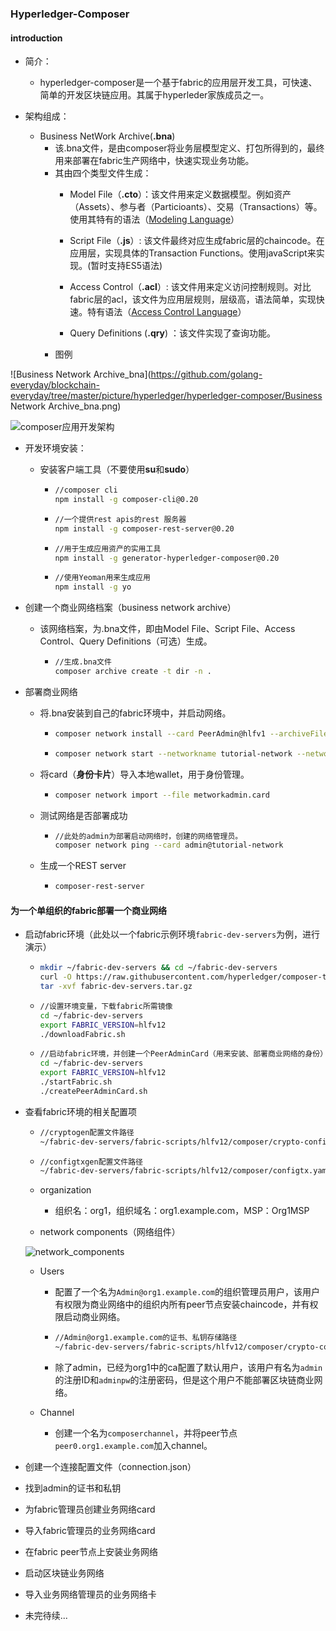 ### Hyperledger-Composer

#### introduction

- 简介：

  - hyperledger-composer是一个基于fabric的应用层开发工具，可快速、简单的开发区块链应用。其属于hyperleder家族成员之一。
- 架构组成：
  - Business NetWork Archive(**.bna**)
    - 该.bna文件，是由composer将业务层模型定义、打包所得到的，最终用来部署在fabric生产网络中，快速实现业务功能。
    - 其由四个类型文件生成：
      - Model File（**.cto**）：该文件用来定义数据模型。例如资产（Assets）、参与者（Particioants）、交易（Transactions）等。使用其特有的语法（[Modeling Language][id]）

        [id]:https://hyperledger.github.io/composer/latest/reference/cto_language.html

      - Script File（**.js**）: 该文件最终对应生成fabric层的chaincode。在应用层，实现具体的Transaction Functions。使用javaScript来实现。(暂时支持ES5语法)

      - Access Control（**.acl**）: 该文件用来定义访问控制规则。对比fabric层的acl，该文件为应用层规则，层级高，语法简单，实现快速。特有语法（[Access Control Language][id]）

        [id]:https://hyperledger.github.io/composer/latest/reference/acl_language.html

      - Query Definitions (**.qry**) ：该文件实现了查询功能。
    - 图例

![Business Network Archive_bna](https://github.com/golang-everyday/blockchain-everyday/tree/master/picture/hyperledger/hyperledger-composer/Business Network Archive_bna.png)

![composer应用开发架构](https://github.com/golang-everyday/blockchain-everyday/tree/master/picture/hyperledger/hyperledger-composer/composer应用开发架构.png)

 * 开发环境安装：

    * 安装客户端工具（不要使用**su**和**sudo**）

       * ```bash
         //composer cli
         npm install -g composer-cli@0.20
         ```

       * ```bash
         //一个提供rest apis的rest 服务器
         npm install -g composer-rest-server@0.20
         ```

       * ```bash
         //用于生成应用资产的实用工具
         npm install -g generator-hyperledger-composer@0.20
         ```

       * ```bash
         //使用Yeoman用来生成应用
         npm install -g yo
         ```

* 创建一个商业网络档案（business network archive）

  * 该网络档案，为.bna文件，即由Model File、Script File、Access Control、Query Definitions（可选）生成。

    * ```bash
      //生成.bna文件
      composer archive create -t dir -n .
      ```

* 部署商业网络

  * 将.bna安装到自己的fabric环境中，并启动网络。

    * ```bash
      composer network install --card PeerAdmin@hlfv1 --archiveFile tutorial-network@0.0.1.bna
      ```

    * ```bash
      composer network start --networkname tutorial-network --networkVersion 0.0.1 --networkAdmin admin --networkAdminEnrollSecret adminpw --card PeerAdmin@hlfv1 --file networkadmin.card
      ```

  * 将card（**身份卡片**）导入本地wallet，用于身份管理。

    * ```bash
      composer network import --file metworkadmin.card
      ```

  * 测试网络是否部署成功

    * ```bash
      //此处的admin为部署启动网络时，创建的网络管理员。
      composer network ping --card admin@tutorial-network
      ```

  * 生成一个REST server

    * ```bash
      composer-rest-server
      ```

#### 为一个单组织的fabric部署一个商业网络

 * 启动fabric环境（此处以一个fabric示例环境``fabric-dev-servers``为例，进行演示）

    * ```bash
      mkdir ~/fabric-dev-servers && cd ~/fabric-dev-servers
      curl -O https://raw.githubusercontent.com/hyperledger/composer-tools/master/packages/fabric-dev-servers/fabric-dev-servers.tar.gz
      tar -xvf fabric-dev-servers.tar.gz
      ```

   * ```bash
     //设置环境变量，下载fabric所需镜像
     cd ~/fabric-dev-servers
     export FABRIC_VERSION=hlfv12
     ./downloadFabric.sh
     ```

   * ```bash
     //启动fabric环境，并创建一个PeerAdminCard（用来安装、部署商业网络的身份）
     cd ~/fabric-dev-servers
     export FABRIC_VERSION=hlfv12
     ./startFabric.sh
     ./createPeerAdminCard.sh
     ```

* 查看fabric环境的相关配置项

  * ```bash
    //cryptogen配置文件路径
    ~/fabric-dev-servers/fabric-scripts/hlfv12/composer/crypto-config.yaml
    ```

  * ```bash
    //configtxgen配置文件路径
    ~/fabric-dev-servers/fabric-scripts/hlfv12/composer/configtx.yaml
    ```

  * organization

    * 组织名：org1，组织域名：org1.example.com，MSP：Org1MSP

  * network components（网络组件）

  ![network_components](https://github.com/golang-everyday/blockchain-everyday/tree/master/picture/hyperledger/hyperledger-composer/network_components.png)

  * Users

    * 配置了一个名为```Admin@org1.example.com```的组织管理员用户，该用户有权限为商业网络中的组织内所有peer节点安装chaincode，并有权限启动商业网络。

    * ```bash
      //Admin@org1.example.com的证书、私钥存储路径
      ~/fabric-dev-servers/fabric-scripts/hlfv12/composer/crypto-config/peerOrganizations/org1.example.com/users/Admin@org1.example.com/msp
      ```

    * 除了admin，已经为org1中的ca配置了默认用户，该用户有名为```admin```的注册ID和```adminpw```的注册密码，但是这个用户不能部署区块链商业网络。

  * Channel

    * 创建一个名为```composerchannel```，并将peer节点```peer0.org1.example.com```加入channel。

* 创建一个连接配置文件（connection.json）

* 找到admin的证书和私钥

* 为fabric管理员创建业务网络card

* 导入fabric管理员的业务网络card

* 在fabric peer节点上安装业务网络

* 启动区块链业务网络

* 导入业务网络管理员的业务网络卡

* 未完待续...